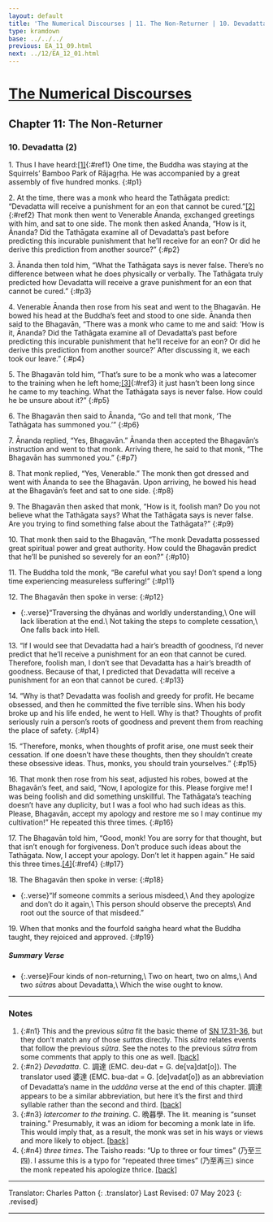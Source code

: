 ```yaml
---
layout: default
title: 'The Numerical Discourses | 11. The Non-Returner | 10. Devadatta (2)'
type: kramdown
base: ../../../
previous: EA_11_09.html
next: ../12/EA_12_01.html
---
```


# [The Numerical Discourses](../index.html)
## Chapter 11: The Non-Returner
### 10. Devadatta (2)

1\. Thus I have heard:[\[1\]](#n1){:#ref1} One time, the Buddha was staying at the Squirrels’ Bamboo Park of Rājagṛha. He was accompanied by a great assembly of five hundred monks.
{:#p1}

2\. At the time, there was a monk who heard the Tathāgata predict: “Devadatta will receive a punishment for an eon that cannot be cured.”[\[2\]](#n2){:#ref2} That monk then went to Venerable Ānanda, exchanged greetings with him, and sat to one side. The monk then asked Ānanda, “How is it, Ānanda? Did the Tathāgata examine all of Devadatta’s past before predicting this incurable punishment that he’ll receive for an eon? Or did he derive this prediction from another source?”
{:#p2}

3\. Ānanda then told him, “What the Tathāgata says is never false. There’s no difference between what he does physically or verbally. The Tathāgata truly predicted how Devadatta will receive a grave punishment for an eon that cannot be cured.”
{:#p3}

4\. Venerable Ānanda then rose from his seat and went to the Bhagavān. He bowed his head at the Buddha’s feet and stood to one side. Ānanda then said to the Bhagavān, “There was a monk who came to me and said: ‘How is it, Ānanda? Did the Tathāgata examine all of Devadatta’s past before predicting this incurable punishment that he’ll receive for an eon? Or did he derive this prediction from another source?’ After discussing it, we each took our leave.”
{:#p4}

5\. The Bhagavān told him, “That’s sure to be a monk who was a latecomer to the training when he left home;[\[3\]](#n3){:#ref3} it just hasn’t been long since he came to my teaching. What the Tathāgata says is never false. How could he be unsure about it?”
{:#p5}

6\. The Bhagavān then said to Ānanda, “Go and tell that monk, ‘The Tathāgata has summoned you.’”
{:#p6}

7\. Ānanda replied, “Yes, Bhagavān.” Ānanda then accepted the Bhagavān’s instruction and went to that monk. Arriving there, he said to that monk, “The Bhagavān has summoned you.”
{:#p7}

8\. That monk replied, “Yes, Venerable.” The monk then got dressed and went with Ānanda to see the Bhagavān. Upon arriving, he bowed his head at the Bhagavān’s feet and sat to one side.
{:#p8}

9\. The Bhagavān then asked that monk, “How is it, foolish man? Do you not believe what the Tathāgata says? What the Tathāgata says is never false. Are you trying to find something false about the Tathāgata?”
{:#p9}

10\. That monk then said to the Bhagavān, “The monk Devadatta possessed great spiritual power and great authority. How could the Bhagavān predict that he’ll be punished so severely for an eon?”
{:#p10}

11\. The Buddha told the monk, “Be careful what you say! Don’t spend a long time experiencing measureless suffering!”
{:#p11}

12\. The Bhagavān then spoke in verse:
{:#p12}

* {:.verse}“Traversing the dhyānas and worldly understanding,\\
One will lack liberation at the end.\\
Not taking the steps to complete cessation,\\
One falls back into Hell.

13\. “If I would see that Devadatta had a hair’s breadth of goodness, I’d never predict that he’ll receive a punishment for an eon that cannot be cured. Therefore, foolish man, I don’t see that Devadatta has a hair’s breadth of goodness. Because of that, I predicted that Devadatta will receive a punishment for an eon that cannot be cured.
{:#p13}

14\. “Why is that? Devadatta was foolish and greedy for profit. He became obsessed, and then he committed the five terrible sins. When his body broke up and his life ended, he went to Hell. Why is that? Thoughts of profit seriously ruin a person’s roots of goodness and prevent them from reaching the place of safety.
{:#p14}

15\. “Therefore, monks, when thoughts of profit arise, one must seek their cessation. If one doesn’t have these thoughts, then they shouldn’t create these obsessive ideas. Thus, monks, you should train yourselves.”
{:#p15}

16\. That monk then rose from his seat, adjusted his robes, bowed at the Bhagavān’s feet, and said, “Now, I apologize for this. Please forgive me! I was being foolish and did something unskillful. The Tathāgata’s teaching doesn’t have any duplicity, but I was a fool who had such ideas as this. Please, Bhagavān, accept my apology and restore me so I may continue my cultivation!” He repeated this three times.
{:#p16}

17\. The Bhagavān told him, “Good, monk! You are sorry for that thought, but that isn’t enough for forgiveness. Don’t produce such ideas about the Tathāgata. Now, I accept your apology. Don’t let it happen again.” He said this three times.[\[4\]](#n4){:#ref4}
{:#p17}

18\. The Bhagavān then spoke in verse:
{:#p18}

* {:.verse}“If someone commits a serious misdeed,\\
And they apologize and don’t do it again,\\
This person should observe the precepts\\
And root out the source of that misdeed.”

19\. When that monks and the fourfold saṅgha heard what the Buddha taught, they rejoiced and approved.
{:#p19}

##### Summary Verse

* {:.verse}Four kinds of non-returning,\\
Two on heart, two on alms,\\
And two <em>sūtra</em>s about Devadatta,\\
Which the wise ought to know.

---

### Notes

1. {:#n1} This and the previous <em>sūtra</em> fit the basic theme of <a href="https://suttacentral.net/sn17.31" target="_blank">SN 17.31-36</a>, but they don’t match any of those <em>sutta</em>s directly. This <em>sūtra</em> relates events that follow the previous <em>sūtra</em>. See the notes to the previous <em>sūtra</em> from some comments that apply to this one as well. [\[back\]](#ref1)
2. {:#n2} <em>Devadatta</em>. C. 調達 (EMC. deu-dat = G. de[va]dat[o]). The translator used 婆達 (EMC. bua-dat = G. [de]vadat[o]) as an abbreviation of Devadatta’s name in the <em>uddāna</em> verse at the end of this chapter. 調達 appears to be a similar abbreviation, but here it’s the first and third syllable rather than the second and third. [\[back\]](#ref2)
3. {:#n3} <em>latercomer to the training</em>. C. 晩暮學. The lit. meaning is “sunset training.” Presumably, it was an idiom for becoming a monk late in life. This would imply that, as a result, the monk was set in his ways or views and more likely to object. [\[back\]](#ref3)
4. {:#n4} <em>three times</em>. The Taisho reads: “Up to three or four times” (乃至三四). I assume this is a typo for “repeated three times” (乃至再三) since the monk repeated his apologize thrice. [\[back\]](#ref4)

---

Translator: Charles Patton
{: .translator}
Last Revised: 07 May 2023
{: .revised}

---